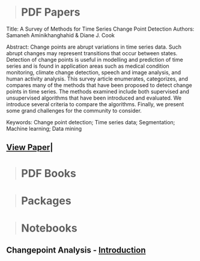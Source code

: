 > # PDF Papers

Title: A Survey of Methods for Time Series Change Point Detection
Authors: Samaneh Aminikhanghahid & Diane J. Cook                    

Abstract: 
Change points are abrupt variations in time series data. Such abrupt changes may represent 
transitions that occur between states. Detection of change points is useful in modelling and 
prediction of time series and is found in application areas such as medical condition monitoring,
climate change detection, speech and image analysis, and human activity analysis. This survey
article enumerates, categorizes, and compares many of the methods that have been proposed to
detect change points in time series. The methods examined include both supervised and
unsupervised algorithms that have been introduced and evaluated. We introduce several criteria to
compare the algorithms. Finally, we present some grand challenges for the community to consider.
                                                                                                  
Keywords:  Change point detection; Time series data; Segmentation; Machine learning; Data mining 

## [View Paper](https://changepointanaysis.github.io/content/A_Survey_of_Methods_for_Time_Series_Change_Point_Detection.pdf)|



> # PDF Books

> # Packages

> # Notebooks

## Changepoint Analysis -  [Introduction](https://changepointanalysis.github.io/ "Changepoint Analysis Introduction")
